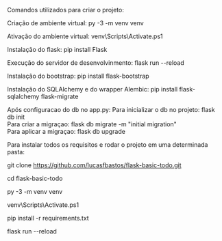 Comandos utilizados para criar o projeto:

Criação de ambiente virtual: py -3 -m venv venv

Ativação do ambiente virtual: venv\Scripts\Activate.ps1

Instalação do flask: pip install Flask

Execução do servidor de desenvolvinmento: flask run --reload

Instalação do bootstrap: pip install flask-bootstrap

Instalação do SQLAlchemy e do wrapper Alembic: pip install flask-sqlalchemy flask-migrate

Após configuracao do db no app.py:
Para inicializar o db no projeto: flask db init  
Para criar a migraçao: flask db migrate -m "initial migration"    
Para aplicar a migraçao: flask db upgrade    


Para instalar todos os requisitos e rodar o projeto em uma determinada pasta:

git clone https://github.com/lucasfbastos/flask-basic-todo.git

cd flask-basic-todo

py -3 -m venv venv

venv\Scripts\Activate.ps1

pip install -r requirements.txt

flask run --reload